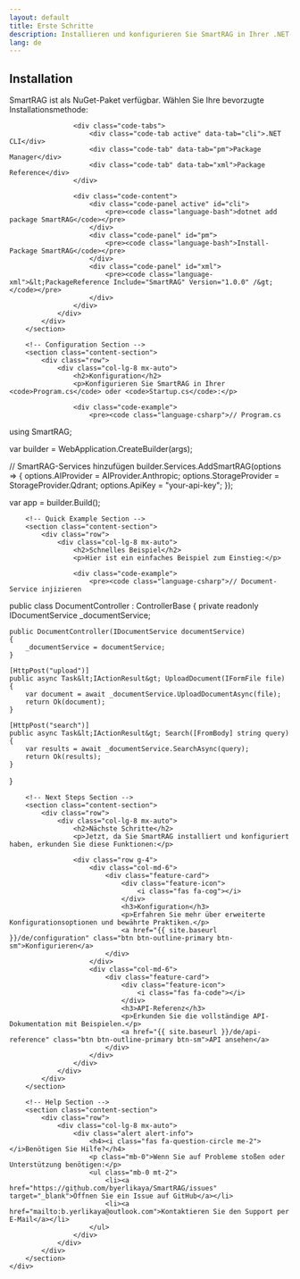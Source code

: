 ```yaml
---
layout: default
title: Erste Schritte
description: Installieren und konfigurieren Sie SmartRAG in Ihrer .NET-Anwendung in nur wenigen Minuten
lang: de
---
```


<div class="page-content">
    <div class="container">
        <!-- Installation Section -->
        <section class="content-section">
            <div class="row">
                <div class="col-lg-8 mx-auto">
                    <h2>Installation</h2>
                    <p>SmartRAG ist als NuGet-Paket verfügbar. Wählen Sie Ihre bevorzugte Installationsmethode:</p>
                    
                    <div class="code-tabs">
                        <div class="code-tab active" data-tab="cli">.NET CLI</div>
                        <div class="code-tab" data-tab="pm">Package Manager</div>
                        <div class="code-tab" data-tab="xml">Package Reference</div>
                    </div>
                    
                    <div class="code-content">
                        <div class="code-panel active" id="cli">
                            <pre><code class="language-bash">dotnet add package SmartRAG</code></pre>
                        </div>
                        <div class="code-panel" id="pm">
                            <pre><code class="language-bash">Install-Package SmartRAG</code></pre>
                        </div>
                        <div class="code-panel" id="xml">
                            <pre><code class="language-xml">&lt;PackageReference Include="SmartRAG" Version="1.0.0" /&gt;</code></pre>
                        </div>
                    </div>
                </div>
            </div>
        </section>

        <!-- Configuration Section -->
        <section class="content-section">
            <div class="row">
                <div class="col-lg-8 mx-auto">
                    <h2>Konfiguration</h2>
                    <p>Konfigurieren Sie SmartRAG in Ihrer <code>Program.cs</code> oder <code>Startup.cs</code>:</p>
                    
                    <div class="code-example">
                        <pre><code class="language-csharp">// Program.cs
using SmartRAG;

var builder = WebApplication.CreateBuilder(args);

// SmartRAG-Services hinzufügen
builder.Services.AddSmartRAG(options =>
{
    options.AIProvider = AIProvider.Anthropic;
    options.StorageProvider = StorageProvider.Qdrant;
    options.ApiKey = "your-api-key";
});

var app = builder.Build();</code></pre>
                    </div>
                </div>
            </div>
        </section>

        <!-- Quick Example Section -->
        <section class="content-section">
            <div class="row">
                <div class="col-lg-8 mx-auto">
                    <h2>Schnelles Beispiel</h2>
                    <p>Hier ist ein einfaches Beispiel zum Einstieg:</p>
                    
                    <div class="code-example">
                        <pre><code class="language-csharp">// Document-Service injizieren
public class DocumentController : ControllerBase
{
    private readonly IDocumentService _documentService;
    
    public DocumentController(IDocumentService documentService)
    {
        _documentService = documentService;
    }
    
    [HttpPost("upload")]
    public async Task&lt;IActionResult&gt; UploadDocument(IFormFile file)
    {
        var document = await _documentService.UploadDocumentAsync(file);
        return Ok(document);
    }
    
    [HttpPost("search")]
    public async Task&lt;IActionResult&gt; Search([FromBody] string query)
    {
        var results = await _documentService.SearchAsync(query);
        return Ok(results);
    }
}</code></pre>
                    </div>
                </div>
            </div>
        </section>

        <!-- Next Steps Section -->
        <section class="content-section">
            <div class="row">
                <div class="col-lg-8 mx-auto">
                    <h2>Nächste Schritte</h2>
                    <p>Jetzt, da Sie SmartRAG installiert und konfiguriert haben, erkunden Sie diese Funktionen:</p>
                    
                    <div class="row g-4">
                        <div class="col-md-6">
                            <div class="feature-card">
                                <div class="feature-icon">
                                    <i class="fas fa-cog"></i>
                                </div>
                                <h3>Konfiguration</h3>
                                <p>Erfahren Sie mehr über erweiterte Konfigurationsoptionen und bewährte Praktiken.</p>
                                <a href="{{ site.baseurl }}/de/configuration" class="btn btn-outline-primary btn-sm">Konfigurieren</a>
                            </div>
                        </div>
                        <div class="col-md-6">
                            <div class="feature-card">
                                <div class="feature-icon">
                                    <i class="fas fa-code"></i>
                                </div>
                                <h3>API-Referenz</h3>
                                <p>Erkunden Sie die vollständige API-Dokumentation mit Beispielen.</p>
                                <a href="{{ site.baseurl }}/de/api-reference" class="btn btn-outline-primary btn-sm">API ansehen</a>
                            </div>
                        </div>
                    </div>
                </div>
            </div>
        </section>

        <!-- Help Section -->
        <section class="content-section">
            <div class="row">
                <div class="col-lg-8 mx-auto">
                    <div class="alert alert-info">
                        <h4><i class="fas fa-question-circle me-2"></i>Benötigen Sie Hilfe?</h4>
                        <p class="mb-0">Wenn Sie auf Probleme stoßen oder Unterstützung benötigen:</p>
                        <ul class="mb-0 mt-2">
                            <li><a href="https://github.com/byerlikaya/SmartRAG/issues" target="_blank">Öffnen Sie ein Issue auf GitHub</a></li>
                            <li><a href="mailto:b.yerlikaya@outlook.com">Kontaktieren Sie den Support per E-Mail</a></li>
                        </ul>
                    </div>
                </div>
            </div>
        </section>
    </div>
</div>